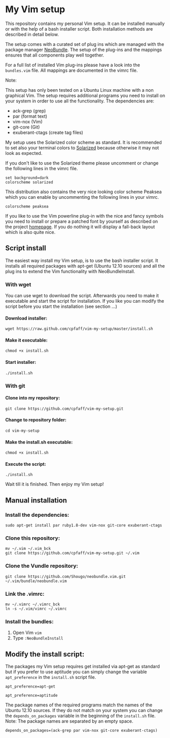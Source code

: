 My Vim setup
============

This repository contains my personal Vim setup. It can be installed
manually or with the help of a bash installer script. Both installation
methods are described in detail below. 

The setup comes with a curated set of plug ins which are managed with the
package manager [NeoBundle](https://github.com/Shougo/neobundle.vim.git).
The setup of the plug-ins and the mappings ensures that all components play well
together. 

For a full list of installed Vim plug-ins please have a look into the
`bundles.vim` file. All mappings are documented in the vimrc file.

Note: 

This setup has only been tested on a Ubuntu Linux machine with a non graphical
Vim. The setup requires additional programs you need to install on your system
in order to use all the functionality. The dependencies are:

- ack-grep  (grep)
- par (format text)
- vim-nox (Vim)
- git-core (Git)
- exuberant-ctags (create tag files)

My setup uses the Solarized color scheme as standard.
It is recommended to set also your terminal colors to
[Solarized](https://github.com/altercation/solarized) because otherwise it
may not look as expected. 

If you don't like to use the Solarized theme please uncomment or change the
following lines in the vimrc file. 

```
set background=dark
colorscheme solarized
```

This distribution also contains the very nice looking color scheme Peaksea which 
you can enable by uncommenting the following lines in your vimrc.

```
colorscheme peaksea
```

If you like to use the Vim powerline plug-in with the nice and fancy symbols
you need to install or prepare a patched font by yourself as described on the
project [homepage](https://github.com/Lokaltog/vim-powerline.git). If you do
nothing it will display a fall-back layout which is also quite nice.


Script install 
---------------

The easiest way install my Vim setup, is to use the bash installer script. It
installs all required packages with apt-get (Ubuntu 12.10 sources) and all the
plug ins to extend the Vim functionality with NeoBundleInstall. 

### With wget 

You can use wget to download the script. Afterwards you need to make it         
executable and start the script for installation. If you like you can modify 
the script before you start the installation (see section ...)

#### Download installer:

```
wget https://raw.github.com/cpfaff/vim-my-setup/master/install.sh 
```

#### Make it executable:

```
chmod +x install.sh
```

#### Start installer:

```
./install.sh
```

### With git 

#### Clone into my repository:

```
git clone https://github.com/cpfaff/vim-my-setup.git
```

#### Change to repository folder:

```
cd vim-my-setup
```

#### Make the install.sh executable:

```
chmod +x install.sh
```

#### Execute the script:

```
./install.sh
```

Wait till it is finished. Then enjoy my Vim setup!

## Manual installation

### Install the dependencies:

```
sudo apt-get install par ruby1.8-dev vim-nox git-core exuberant-ctags
```

### Clone this repository:

```
mv ~/.vim ~/.vim_bck
git clone https://github.com/cpfaff/vim-my-setup.git ~/.vim
```

### Clone the Vundle repository:

```
git clone https://github.com/Shougo/neobundle.vim.git ~/.vim/bundle/neobundle.vim
```

### Link the .vimrc:

```
mv ~/.vimrc ~/.vimrc_bck
ln -s ~/.vim/vimrc ~/.vimrc
```

### Install the bundles:

1. Open Vim `vim`
2. Type `:NeoBundleInstall`



## Modify the install script: 

The packages my Vim setup requires get installed via apt-get as standard but if
you prefer to use aptitude you can simply change the variable `apt_preference`
in the `install.sh` script file.

```
apt_preference=apt-get
```

```
apt_preference=aptitude
```

The package names of the required programs match the names of the Ubuntu
12.10 sources. If they do not match on your system you can change the
`depends_on_packages` variable in the beginning of the `install.sh` file. Note:
The package names are separated by an empty space.

```
depends_on_packages=(ack-grep par vim-nox git-core exuberant-ctags)
```
